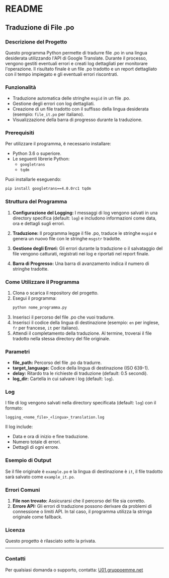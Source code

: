 
# README

## Traduzione di File .po

### Descrizione del Progetto
Questo programma Python permette di tradurre file .po in una lingua desiderata utilizzando l'API di Google Translate. Durante il processo, vengono gestiti eventuali errori e creati log dettagliati per monitorare l'operazione. Il risultato finale è un file .po tradotto e un report dettagliato con il tempo impiegato e gli eventuali errori riscontrati.

### Funzionalità
- Traduzione automatica delle stringhe `msgid` in un file .po.
- Gestione degli errori con log dettagliati.
- Creazione di un file tradotto con il suffisso della lingua desiderata (esempio: `file_it.po` per italiano).
- Visualizzazione della barra di progresso durante la traduzione.

### Prerequisiti
Per utilizzare il programma, è necessario installare:

- Python 3.6 o superiore.
- Le seguenti librerie Python:
  - `googletrans`
  - `tqdm`

Puoi installarle eseguendo:
```bash
pip install googletrans==4.0.0rc1 tqdm
```

### Struttura del Programma
1. **Configurazione del Logging:**
   I messaggi di log vengono salvati in una directory specifica (default: `log`) e includono informazioni come data, ora e dettagli sugli errori.

2. **Traduzione:**
   Il programma legge il file .po, traduce le stringhe `msgid` e genera un nuovo file con le stringhe `msgstr` tradotte.

3. **Gestione degli Errori:**
   Gli errori durante la traduzione o il salvataggio del file vengono catturati, registrati nei log e riportati nel report finale.

4. **Barra di Progresso:**
   Una barra di avanzamento indica il numero di stringhe tradotte.

### Come Utilizzare il Programma
1. Clona o scarica il repository del progetto.
2. Esegui il programma:
   ```bash
   python nome_programma.py
   ```
3. Inserisci il percorso del file .po che vuoi tradurre.
4. Inserisci il codice della lingua di destinazione (esempio: `en` per inglese, `fr` per francese, `it` per italiano).
5. Attendi il completamento della traduzione. Al termine, troverai il file tradotto nella stessa directory del file originale.

### Parametri
- **file_path:** Percorso del file .po da tradurre.
- **target_language:** Codice della lingua di destinazione (ISO 639-1).
- **delay:** Ritardo tra le richieste di traduzione (default: 0.5 secondi).
- **log_dir:** Cartella in cui salvare i log (default: `log`).

### Log
I file di log vengono salvati nella directory specificata (default: `log`) con il formato:
```
logging_<nome_file>_<lingua>_translation.log
```
Il log include:
- Data e ora di inizio e fine traduzione.
- Numero totale di errori.
- Dettagli di ogni errore.

### Esempio di Output
Se il file originale è `example.po` e la lingua di destinazione è `it`, il file tradotto sarà salvato come `example_it.po`.

### Errori Comuni
1. **File non trovato:** Assicurarsi che il percorso del file sia corretto.
2. **Errore API:** Gli errori di traduzione possono derivare da problemi di connessione o limiti API. In tal caso, il programma utilizza la stringa originale come fallback.

### Licenza
Questo progetto è rilasciato sotto la privata.

---

### Contatti
Per qualsiasi domanda o supporto, contatta: [U01.gruppoemme.net](mailto:U01.gruppoemme.net)

